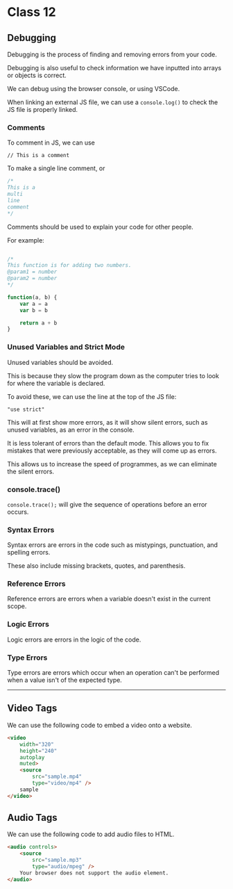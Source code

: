 # Class 12

## Debugging

Debugging is the process of finding and removing errors from your code.

Debugging is also useful to check information we have inputted into arrays or objects is correct.

We can debug using the browser console, or using VSCode.

When linking an external JS file, we can use a `console.log()` to check the JS file is properly linked.

### Comments

To comment in JS, we can use

`// This is a comment`

To make a single line comment, or

```javascript
/*
This is a 
multi
line 
comment
*/
```

Comments should be used to explain your code for other people.

For example:

```javascript

/*
This function is for adding two numbers.
@param1 = number
@param2 = number
*/

function(a, b) {
    var a = a
    var b = b

    return a + b
}

```

### Unused Variables and Strict Mode

Unused variables should be avoided.

This is because they slow the program down as the computer tries to look for where the variable is declared.

To avoid these, we can use the line at the top of the JS file:

`"use strict"`

This will at first show more errors, as it will show silent errors, such as unused variables, as an error in the console.

It is less tolerant of errors than the default mode. This allows you to fix mistakes that were previously acceptable, as they will come up as errors.

This allows us to increase the speed of programmes, as we can eliminate the silent errors.

### console.trace()

`console.trace();` will give the sequence of operations before an error occurs.

### Syntax Errors

Syntax errors are errors in the code such as mistypings, punctuation, and spelling errors.

These also include missing brackets, quotes, and parenthesis.

### Reference Errors

Reference errors are errors when a variable doesn't exist in the current scope.

### Logic Errors

Logic errors are errors in the logic of the code.

### Type Errors

Type errors are errors which occur when an operation can't be performed when a value isn't of the expected type.

---

## Video Tags

We can use the following code to embed a video onto a website.

```html
<video
	width="320"
	height="240"
	autoplay
	muted>
	<source
		src="sample.mp4"
		type="video/mp4" />
	sample
</video>
```

## Audio Tags

We can use the following code to add audio files to HTML.

```html
<audio controls>
	<source
		src="sample.mp3"
		type="audio/mpeg" />
	Your browser does not support the audio element.
</audio>
```
